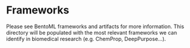 # Frameworks

Please see BentoML frameworks and artifacts for more information. This directory will be populated with the most relevant frameworks we can identify in biomedical research \(e.g. ChemProp, DeepPurpose...\).

